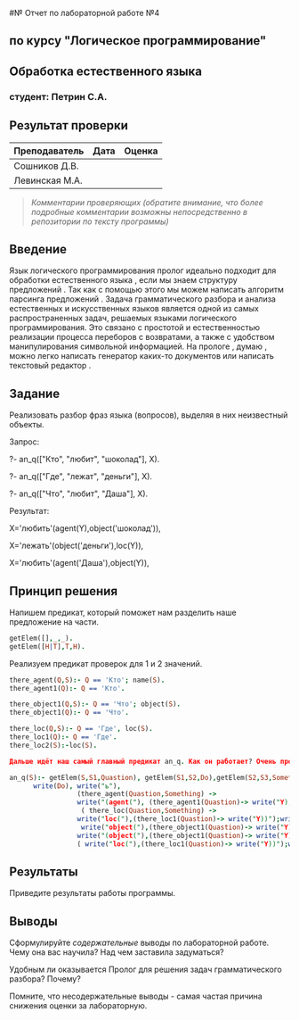 #№ Отчет по лабораторной работе №4
## по курсу "Логическое программирование"

## Обработка естественного языка

### студент: Петрин С.А.

## Результат проверки

| Преподаватель     | Дата         |  Оценка       |
|-------------------|--------------|---------------|
| Сошников Д.В. |              |               |
| Левинская М.А.|              |               |

> *Комментарии проверяющих (обратите внимание, что более подробные комментарии возможны непосредственно в репозитории по тексту программы)*


## Введение

Язык логического программирования пролог идеально подходит для обработки естественного языка , если мы знаем структуру предложений . Так как с помощью этого мы можем написать алгоритм парсинга предложений . Задача грамматического разбора и анализа естественных и искусственных языков является одной из самых распространенных задач, решаемых языками логического программирования. Это связано с простотой и естественностью реализации процесса переборов с возвратами, а также с удобством манипулирования символьной информацией. На прологе , думаю , можно легко написать генератор каких-то документов или написать текстовый редактор .

## Задание

Реализовать разбор фраз языка (вопросов), выделяя в них неизвестный объекты.

 Запрос: 

?- an_q(["Кто", "любит", "шоколад"], X).

?- an_q(["Где", "лежат", "деньги"], X).

?- an_q(["Что", "любит", "Даша"], X).

Результат: 

X='любить'(agent(Y),object('шоколад')),

Х='лежать'(object('деньги'),loc(Y)),

Х='любить'(agent('Даша'),object(Y)),
 
## Принцип решения

Напишем предикат, который поможет нам разделить наше предложение на части.

```prolog
getElem([],_,_).
getElem([H|T],T,H).
```

Реализуем предикат проверок для 1 и 2 значений.

```prolog
there_agent(Q,S):- Q == 'Кто'; name(S).
there_agent1(Q):- Q == 'Кто'.

there_object1(Q,S):- Q == 'Что'; object(S).
there_object1(Q):- Q == 'Что'.

there_loc(Q,S):- Q == 'Где', loc(S).
there_loc1(Q):- Q == 'Где'.
there_loc2(S):-loc(S).

Дальше идёт наш самый главный предикат an_q. Как он работает? Очень просто. Сначала мы всегда пишем наш глагол, который стоит в середине предложения и добавляем к нему мягкий знак. И дальше мы смотрим, что у нас спрашивают: чтобы это узнать, нам поможет такой оператор  как "->" - его смысл "ЕСЛИ НЕ ЭТО, ЗНАЧИТ ТО". И мы спрашиваем: наш вопрос начинается на "Кто"? Нет. Значит выбираем второй путь. И так далее пока предложение не обработается.

an_q(S):- getElem(S,S1,Quastion), getElem(S1,S2,Do),getElem(S2,S3,Something),
      write(Do), write("ь"),
                 (there_agent(Quastion,Something) ->
                 write("(agent("), (there_agent1(Quastion)-> write("Y),");write(Something),write("),")),
                  ( there_loc(Quastion,Something) ->
                 write("loc("),(there_loc1(Quastion)-> write("Y))");write(Something),write("))"));
                  write("object("),(there_object1(Quastion)-> write("Y))");write(Something),write("))")));
                 write("(object("),(there_object1(Quastion)-> write("Y),");write(Something),write("),")),
                 ( write("loc("),(there_loc1(Quastion)-> write("Y))");write(Something),write("))")))).
```

## Результаты

Приведите результаты работы программы.

## Выводы

Сформулируйте *содержательные* выводы по лабораторной работе. 
Чему она вас научила? Над чем заставила задуматься? 

Удобным ли оказывается Пролог для решения задач грамматического разбора? Почему?

Помните, что несодержательные выводы -
самая частая причина снижения оценки за лабораторную.

